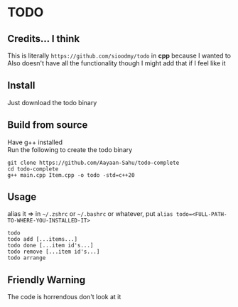 # TODO

## Credits... I think
This is literally `https://github.com/sioodmy/todo` in **cpp** because I wanted to \
Also doesn't have all the functionality though I might add that if I feel like it

## Install
Just download the todo binary

## Build from source
Have g++ installed \
Run the following to create the todo binary
```console
git clone https://github.com/Aayaan-Sahu/todo-complete
cd todo-complete
g++ main.cpp Item.cpp -o todo -std=c++20
```

## Usage
alias it => in `~/.zshrc` or `~/.bashrc` or whatever, put `alias todo=<FULL-PATH-TO-WHERE-YOU-INSTALLED-IT>`

```console
todo
todo add [...items...]
todo done [...item id's...]
todo remove [...item id's...]
todo arrange
```

## Friendly Warning
The code is horrendous don't look at it
